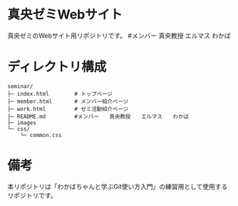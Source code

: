 # 真央ゼミWebサイト
真央ゼミのWebサイト用リポジトリです。
#メンバー  真央教授  エルマス  わかば
# ディレクトリ構成
```
seminar/
├─ index.html        # トップページ
├─ member.html       # メンバー紹介ページ
├─ work.html         # ゼミ活動紹介ページ
├─ README.md         #メンバー　　真央教授　　エルマス　　わかば
├─ images
└─ css/
    └─ common.css
```

# 備考
本リポジトリは「わかばちゃんと学ぶGit使い方入門」の練習用として使用するリポジトリです。
